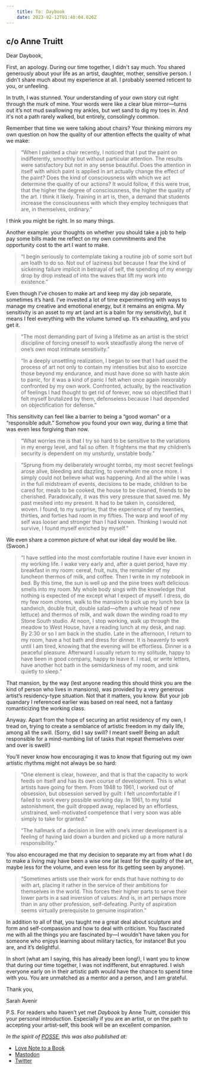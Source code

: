 ```yaml
---
	title: To: Daybook
	date: 2023-02-12T01:40:04.026Z
---
```


## c/o Anne Truitt

<p>Dear Daybook,</p><p>First, an apology. During our time together, I didn't say much. You shared generously about your life as an artist, daughter, mother, sensitive person. I didn't share much about my experience at all. I probably seemed reticent to you, or unfeeling.</p><p>In truth, I was stunned. Your understanding of your own story cut right through the murk of mine. Your words were like a clear blue mirror—turns out it’s not mud swallowing my ankles, but wet sand to dig my toes in. And it's not a path rarely walked, but entirely, consolingly common.</p><p>Remember that time we were talking about chairs? Your thinking mirrors my own question on how the quality of our attention effects the quality of what we make:</p><blockquote><p>“When I painted a chair recently, I noticed that I put the paint on indifferently, smoothly but without particular attention. The results were satisfactory but not in any sense beautiful. Does the attention in itself with which paint is applied in art actually change the effect of the paint? Does the kind of consciousness with which we act determine the quality of our actions? It would follow, if this were true, that the higher the degree of consciousness, the higher the quality of the art. I think it likely. Training in art is, then, a demand that students increase the consciousness with which they employ techniques that are, in themselves, ordinary.”</p></blockquote><p>I think you might be right. In so many things.</p><p>Another example: your thoughts on whether you should take a job to help pay some bills made me reflect on my own commitments and the opportunity cost to the art I want to make.</p><blockquote><p>“I begin seriously to contemplate taking a routine job of some sort but am loath to do so. Not out of laziness but because I fear the kind of sickening failure implicit in betrayal of self, the spending of my energy drop by drop instead of into the waves that lift my work into existence.”</p></blockquote><p>Even though I’ve chosen to make art and keep my day job separate, sometimes it’s hard. I’ve invested a lot of time experimenting with ways to manage my creative and emotional energy, but it remains an enigma. My sensitivity is an asset to my art (and art is a balm for my sensitivity), but it means I feel everything with the volume turned up. It’s exhausting, and you get it.</p><blockquote><p>“The most demanding part of living a lifetime as an artist is the strict discipline of forcing oneself to work steadfastly along the nerve of one’s own most intimate sensitivity.”</p></blockquote><blockquote><p>“In a deeply unsettling realization, I began to see that I had used the process of art not only to contain my intensities but also to exorcize those beyond my endurance, and must have done so with haste akin to panic, for it was a kind of panic I felt when once again inexorably confronted by my own work. Confronted, actually, by the reactivation of feelings I had thought to get rid of forever, now so objectified that I felt myself brutalized by them, defenseless because I had depended on objectification for defense.”</p></blockquote><p>This sensitivity can feel like a barrier to being a “good woman” or a “responsible adult.” Somehow you found your own way, during a time that was even less forgiving than now.</p><blockquote><p>“What worries me is that I try so hard to be sensitive to the variations in my energy level, and fail so often. It frightens me that my children’s security is dependent on my unsturdy, unstable body.”</p></blockquote><p></p><blockquote><p>“Sprung from my deliberately wrought tombs, my most secret feelings arose alive, bleeding and dazzling, to overwhelm me once more. I simply could not believe what was happening. And all the while I was in the full midstream of events, decisions to be made, children to be cared for, meals to be cooked, the house to be cleaned, friends to be cherished. Paradoxically, it was this very pressure that saved me. My past meshed into my present. It had to be taken in, considered, woven. I found, to my surprise, that the experience of my twenties, thirties, and forties had room in my fifties. The warp and woof of my self was looser and stronger than I had known. Thinking I would not survive, I found myself enriched by myself.”</p></blockquote><p>We even share a common picture of what our ideal day would be like. (Swoon.)</p><blockquote><p>“I have settled into the most comfortable routine I have ever known in my working life. I wake very early and, after a quiet period, have my breakfast in my room: cereal, fruit, nuts, the remainder of my luncheon thermos of milk, and coffee. Then I write in my notebook in bed. By this time, the sun is well up and the pine trees waft delicious smells into my room. My whole body sings with the knowledge that nothing is expected of me except what I expect of myself. I dress, do my few room chores, walk to the mansion to pick up my lunch box (a sandwich, double fruit, double salad—often a whole head of new lettuce) and thermos of milk, and walk down the winding road to my Stone South studio. At noon, I stop working, walk up through the meadow to West House, have a reading lunch at my desk, and nap. By 2:30 or so I am back in the studio. Late in the afternoon, I return to my room, have a hot bath and dress for dinner. It is heavenly to work until I am tired, knowing that the evening will be effortless. Dinner is a peaceful pleasure. Afterward I usually return to my solitude, happy to have been in good company, happy to leave it. I read, or write letters, have another hot bath in the semidarkness of my room, and sink quietly to sleep.”</p></blockquote><p>That mansion, by the way (lest anyone reading this should think you are the kind of person who lives in mansions), was provided by a very generous artist’s residency-type situation. Not that it matters, you know. But your job quandary I referenced earlier was based on real need, not a fantasy romanticizing the working class.</p><p>Anyway. Apart from the hope of securing an artist residency of my own, I tread on, trying to create a semblance of artistic freedom in my daily life, among all the swill. (Sorry, did I say swill? I meant swell! Being an adult responsible for a mind-numbing list of tasks that repeat themselves over and over is swell!)</p><p>You’ll never know how encouraging it was to know that figuring out my own artistic rhythms might not always be so hard:</p><blockquote><p>“One element is clear, however, and that is that the capacity to work feeds on itself and has its own course of development. This is what artists have going for them. From 1948 to 1961, I worked out of obsession, but obsession served by guilt: I felt uncomfortable if I failed to work every possible working day. In 1961, to my total astonishment, the guilt dropped away, replaced by an effortless, unstrained, well-motivated competence that I very soon was able simply to take for granted.”</p></blockquote><p></p><blockquote><p>“The hallmark of a decision in line with one’s inner development is a feeling of having laid down a burden and picked up a more natural responsibility.”</p></blockquote><p>You also encouraged me that my decision to separate my art from what I do to make a living may have been a wise one (at least for the quality of the art, maybe less for the volume, and even less for its getting seen by anyone).</p><blockquote><p>“Sometimes artists use their work for ends that have nothing to do with art, placing it rather in the service of their ambitions for themselves in the world. This forces their higher parts to serve their lower parts in a sad inversion of values. And is, in art perhaps more than in any other profession, self-defeating. Purity of aspiration seems virtually prerequisite to genuine inspiration.”</p></blockquote><p>In addition to all of that, you taught me a great deal about sculpture and form and self-compassion and how to deal with criticism. You fascinated me with all the things you are fascinated by—I wouldn't have taken you for someone who enjoys learning about military tactics, for instance! But you are, and it’s delightful.</p><p>In short (what am I saying, this has already been long!), I want you to know that during our time together, I was not indifferent, but enraptured. I wish everyone early on in their artistic path would have the chance to spend time with you. You are unmatched as a mentor and a person, and I am grateful.</p><p>Thank you,</p><p>Sarah Avenir</p><p>P.S. For readers who haven’t yet met <em>Daybook</em> by Anne Truitt, consider this your personal introduction. Especially if you are an artist, or on the path to accepting your artist-self, this book will be an excellent companion.</p>

*In the spirit of [POSSE](https://indieweb.org/POSSE), this was also published at:*

* [Love Note to a Book](https://lovenotetoabook.substack.com/p/daybook)
* [Mastodon](https://tw.town/@sarahavenir/109853683313870108)
* [Twitter](https://twitter.com/sarahavenir/status/1624870295445323777)